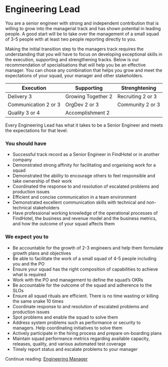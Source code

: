 # Engineering Lead

You are a senior engineer with strong and independent contribution that is willing to grow into the managerial track and has shown potential in leading people. A good start will be to take over the management of a small squad of 3-5 people with at least two people reporting directly to you.

Making the initial transition step to the managers track requires the understanding that you will have to focus on developing exceptional skills in the execution, supporting and strengthening tracks. Below is our recommendation of specialisations that will help you be an effective manager. You can chose any combination that helps you grow and meet the expectations of your squad, your manager and other stakeholders.

| Execution | Supporting | Strenghtening |
| --- | --- | --- |
| Delivery 3 | Growing Together 2 | Recruiting 2 or 3 |
| Communication 2 or 3 | OrgDev 2 or 3 | Community 2 or 3 |
| Quality 3 or 4 | Accomplishment 2 | |

Every Engineering Lead has what it takes to be a Senior Engineer and meets the expectations for that level.

### You should have

- Successful track record as a Senior Engineer in FindHotel or in another company
- Demonstrated strong affinity for facilitating and organising work for a squad
- Demonstrated the ability to encourage others to feel responsible and take ownership of their work
- Coordinated the response to and resolution of escalated problems and production issues
- Efficient and concise communication in a team environment
- Demonstrated excellent communication skills with technical and non-technical stakeholders
- Have professional working knowledge of the operational processes of FindHotel, the business and revenue model and the business metrics, and how the outcome of your squad affects them

### We expect you to

- Be accountable for the growth of 2-3 engineers and help them formulate growth plans and objectives
- Be able to facilitate the work of a small squad of 4-5 people including you and the PO
- Ensure your squad has the right composition of capabilities to achieve what is required
- Work with the PO and management to define the squad’s OKRs
- Be accountable for the outcome of the squad and adherence to the SLOs
- Ensure all squad rituals are efficient. There is no time wasting or killing the same snake 10 times
- Coordinate response to and resolution of escalated problems and production issues
- Spot problems and enable the squad to solve them
- Address system problems such as performance or security to managers. Help coordinating initiatives to solve them
- Actively participate in the hiring process and prepare on-boarding plans
- Maintain squad performance metrics regarding available capacity, releases, quality, and various automated test coverage
- Timely report status and escalate problems to your manager

Continue reading: [Engineering Manager](engineering_manager.md)
